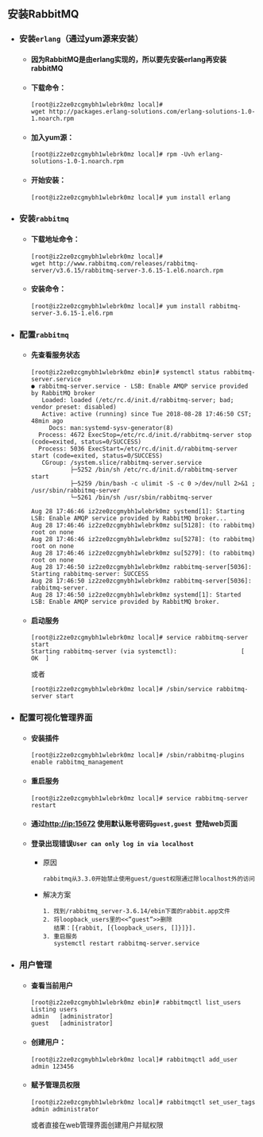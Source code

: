 ## 安装RabbitMQ

* ### 安装`erlang`（通过yum源来安装）

  * #### 因为RabbitMQ是由erlang实现的，所以要先安装erlang再安装rabbitMQ

  * #### 下载命令：

    ````shell
    [root@iz2ze0zcgmybh1wlebrk0mz local]# wget http://packages.erlang-solutions.com/erlang-solutions-1.0-1.noarch.rpm
    ````

  * #### 加入yum源：

    ````shell
    [root@iz2ze0zcgmybh1wlebrk0mz local]# rpm -Uvh erlang-solutions-1.0-1.noarch.rpm
    ````

  * #### 开始安装：

    ````shell
    [root@iz2ze0zcgmybh1wlebrk0mz local]# yum install erlang
    ````


* ### 安装`rabbitmq`

  * #### 下载地址命令：

    ````shell
    [root@iz2ze0zcgmybh1wlebrk0mz local]#  wget http://www.rabbitmq.com/releases/rabbitmq-server/v3.6.15/rabbitmq-server-3.6.15-1.el6.noarch.rpm
    ````

  * #### 安装命令：

    ````shell
    [root@iz2ze0zcgmybh1wlebrk0mz local]# yum install rabbitmq-server-3.6.15-1.el6.rpm
    ````


* ### 配置`rabbitmq`

  * #### 先查看服务状态

    ````shell
    [root@iz2ze0zcgmybh1wlebrk0mz ebin]# systemctl status rabbitmq-server.service
    ● rabbitmq-server.service - LSB: Enable AMQP service provided by RabbitMQ broker
       Loaded: loaded (/etc/rc.d/init.d/rabbitmq-server; bad; vendor preset: disabled)
       Active: active (running) since Tue 2018-08-28 17:46:50 CST; 48min ago
         Docs: man:systemd-sysv-generator(8)
      Process: 4672 ExecStop=/etc/rc.d/init.d/rabbitmq-server stop (code=exited, status=0/SUCCESS)
      Process: 5036 ExecStart=/etc/rc.d/init.d/rabbitmq-server start (code=exited, status=0/SUCCESS)
       CGroup: /system.slice/rabbitmq-server.service
               ├─5252 /bin/sh /etc/rc.d/init.d/rabbitmq-server start
               ├─5259 /bin/bash -c ulimit -S -c 0 >/dev/null 2>&1 ; /usr/sbin/rabbitmq-server
               └─5261 /bin/sh /usr/sbin/rabbitmq-server

    Aug 28 17:46:46 iz2ze0zcgmybh1wlebrk0mz systemd[1]: Starting LSB: Enable AMQP service provided by RabbitMQ broker...
    Aug 28 17:46:46 iz2ze0zcgmybh1wlebrk0mz su[5128]: (to rabbitmq) root on none
    Aug 28 17:46:46 iz2ze0zcgmybh1wlebrk0mz su[5278]: (to rabbitmq) root on none
    Aug 28 17:46:46 iz2ze0zcgmybh1wlebrk0mz su[5279]: (to rabbitmq) root on none
    Aug 28 17:46:50 iz2ze0zcgmybh1wlebrk0mz rabbitmq-server[5036]: Starting rabbitmq-server: SUCCESS
    Aug 28 17:46:50 iz2ze0zcgmybh1wlebrk0mz rabbitmq-server[5036]: rabbitmq-server.
    Aug 28 17:46:50 iz2ze0zcgmybh1wlebrk0mz systemd[1]: Started LSB: Enable AMQP service provided by RabbitMQ broker.
    ````

  * #### 启动服务

    ````shell
    [root@iz2ze0zcgmybh1wlebrk0mz local]# service rabbitmq-server start
    Starting rabbitmq-server (via systemctl):                  [  OK  ]
    ````

    或者

    ````shell
    [root@iz2ze0zcgmybh1wlebrk0mz local]# /sbin/service rabbitmq-server start
    ````



* ### 配置可视化管理界面

  * #### 安装插件

    `````shell
    [root@iz2ze0zcgmybh1wlebrk0mz local]# /sbin/rabbitmq-plugins enable rabbitmq_management
    `````

  * #### 重启服务

    `````shell
    [root@iz2ze0zcgmybh1wlebrk0mz local]# service rabbitmq-server restart
    `````

  * #### 通过[http://ip:15672](http://ip:15672/) 使用默认账号密码`guest,guest `登陆web页面

  * #### 登录出现错误`User can only log in via localhost`

    * 原因

      ```
      rabbitmq从3.3.0开始禁止使用guest/guest权限通过除localhost外的访问
      ```

    * 解决方案

      ```
      1. 找到/rabbitmq_server-3.6.14/ebin下面的rabbit.app文件
      2. 将loopback_users里的<<”guest”>>删除
         结果：[{rabbit, [{loopback_users, []}]}].
      3. 重启服务 
         systemctl restart rabbitmq-server.service 
      ```


* ### 用户管理

  * #### 查看当前用户

    ````shell
    [root@iz2ze0zcgmybh1wlebrk0mz ebin]# rabbitmqctl list_users
    Listing users
    admin	[administrator]
    guest	[administrator]
    ````

  * #### 创建用户：

    ````shell
    [root@iz2ze0zcgmybh1wlebrk0mz local]# rabbitmqctl add_user admin 123456
    ````

  * #### 赋予管理员权限

    ````shell
    [root@iz2ze0zcgmybh1wlebrk0mz local]# rabbitmqctl set_user_tags admin administrator
    ````

     或者直接在web管理界面创建用户并赋权限


